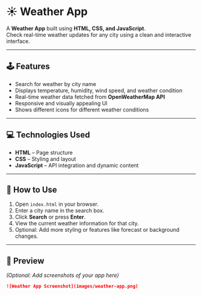 # ☀️ Weather App

A **Weather App** built using **HTML, CSS, and JavaScript**.  
Check real-time weather updates for any city using a clean and interactive interface.

---

## 🕹️ Features
- Search for weather by city name  
- Displays temperature, humidity, wind speed, and weather condition  
- Real-time weather data fetched from **OpenWeatherMap API**  
- Responsive and visually appealing UI  
- Shows different icons for different weather conditions  

---

## 💻 Technologies Used
- **HTML** – Page structure  
- **CSS** – Styling and layout  
- **JavaScript** – API integration and dynamic content  

---

## 🚀 How to Use
1. Open `index.html` in your browser.  
2. Enter a city name in the search box.  
3. Click **Search** or press **Enter**.  
4. View the current weather information for that city.  
5. Optional: Add more styling or features like forecast or background changes.

---

## 📸 Preview
*(Optional: Add screenshots of your app here)*

```markdown
![Weather App Screenshot](images/weather-app.png)
